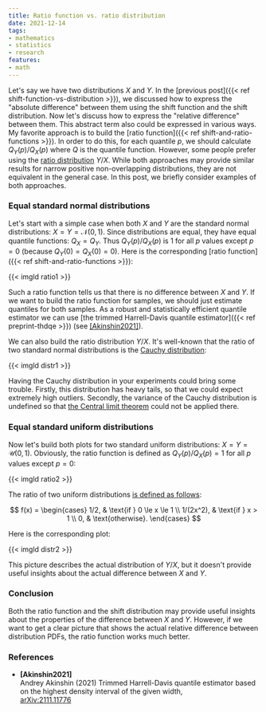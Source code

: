 ```yaml
---
title: Ratio function vs. ratio distribution
date: 2021-12-14
tags:
- mathematics
- statistics
- research
features:
- math
---
```


Let's say we have two distributions $X$ and $Y$.
In the [previous post]({{< ref shift-function-vs-distribution >}}),
  we discussed how to express the "absolute difference" between them
  using the shift function and the shift distribution.
Now let's discuss how to express the "relative difference" between them.
This abstract term also could be expressed in various ways.
My favorite approach is to build the [ratio function]({{< ref shift-and-ratio-functions >}}).
In order to do this, for each quantile $p$, we should calculate $Q_Y(p)/Q_X(p)$ where $Q$ is the quantile function.
However, some people prefer using the [ratio distribution](https://en.wikipedia.org/wiki/Ratio_distribution) $Y/X$.
While both approaches may provide similar results for narrow positive non-overlapping distributions,
  they are not equivalent in the general case.
In this post, we briefly consider examples of both approaches.

<!--more-->

### Equal standard normal distributions

Let's start with a simple case when both $X$ and $Y$ are the standard normal distributions:
  $X=Y=\mathcal{N}(0,1)$.
Since distributions are equal, they have equal quantile functions: $Q_X=Q_Y$.
Thus $Q_Y(p)/Q_X(p)$ is $1$ for all $p$ values except $p=0$ (because $Q_Y(0)=Q_X(0)=0$).
Here is the corresponding [ratio function]({{< ref shift-and-ratio-functions >}}):

{{< imgld ratio1 >}}

Such a ratio function tells us that there is no difference between $X$ and $Y$.
If we want to build the ratio function for samples, we should just estimate quantiles for both samples.
As a robust and statistically efficient quantile estimator we can use
  [the trimmed Harrell-Davis quantile estimator]({{< ref preprint-thdqe >}}) (see [[Akinshin2021]](#Akinshin2021)).

We can also build the ratio distribution $Y/X$.
It's well-known that the ratio of two standard normal distributions is
  the [Cauchy distribution](https://en.wikipedia.org/wiki/Cauchy_distribution):

{{< imgld distr1 >}}

Having the Cauchy distribution in your experiments could bring some trouble.
Firstly, this distribution has heavy tails, so that we could expect extremely high outliers.
Secondly, the variance of the Cauchy distribution is undefined so that
  [the Central limit theorem](https://en.wikipedia.org/wiki/Central_limit_theorem) could not be applied there.

### Equal standard uniform distributions

Now let's build both plots for two standard uniform distributions:
  $X=Y=\mathcal{U}(0,1)$.
Obviously, the ratio function is defined as $Q_Y(p)/Q_X(p)=1$ for all $p$ values except $p=0$:

{{< imgld ratio2 >}}

The ratio of two uniform distributions [is defined as follows](https://stats.stackexchange.com/q/185683/261747):

$$
f(x) = \begin{cases}
1/2, & \text{if } 0 \le x \le 1 \\
1/(2x^2), & \text{if } x > 1 \\ 
0, & \text{otherwise}.
\end{cases}
$$

Here is the corresponding plot:

{{< imgld distr2 >}}

This picture describes the actual distribution of $Y/X$, but it doesn't provide useful insights about
  the actual difference between $X$ and $Y$.

### Conclusion

Both the ratio function and the shift distribution may provide
  useful insights about the properties of the difference between $X$ and $Y$.
However, if we want to get a clear picture that shows the actual relative difference between distribution PDFs,
  the ratio function works much better.

### References

* <b id="Akinshin2021">[Akinshin2021]</b>  
  Andrey Akinshin (2021)
  Trimmed Harrell-Davis quantile estimator based on the highest density interval of the given width,  
  [arXiv:2111.11776](https://arxiv.org/abs/2111.11776)
